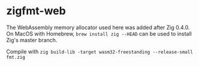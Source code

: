 # zigfmt-web

The WebAssembly memory allocator used here was added after Zig 0.4.0. On MacOS with Homebrew, `brew install zig --HEAD` can be used to install Zig's master branch.

Compile with `zig build-lib -target wasm32-freestanding --release-small fmt.zig`